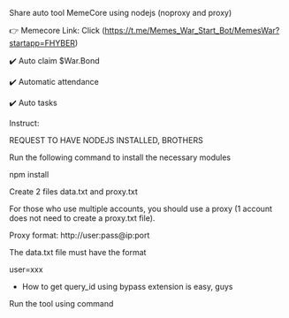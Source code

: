 Share auto tool MemeCore using nodejs (noproxy and proxy)

👉 Memecore Link: Click (https://t.me/Memes_War_Start_Bot/MemesWar?startapp=FHYBER)

✔️ Auto claim $War.Bond

✔️ Automatic attendance

✔️ Auto tasks



Instruct:

REQUEST TO HAVE NODEJS INSTALLED, BROTHERS

Run the following command to install the necessary modules

npm install

Create 2 files data.txt and proxy.txt

For those who use multiple accounts, you should use a proxy (1 account does not need to create a proxy.txt file).

Proxy format: http://user:pass@ip:port

The data.txt file must have the format

user=xxx

- How to get query_id using bypass extension is easy, guys

Run the tool using command
